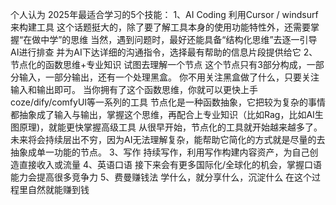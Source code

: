 个人认为 2025年最适合学习的5个技能： 
1、AI Coding 利用Cursor / windsurf 来构建工具 这个话题挺大的，除了要了解工具本身的使用功能特性外，还需要掌握“在做中学”的思维 当然，遇到问题时，最好还能具备“结构化思维”去逐一引导AI进行排查 并为AI下达详细的沟通指令，选择最有帮助的信息片段提供给它
2、节点化的函数思维+专业知识 试图去理解一个节点 这个节点只有3部分构成，一部分输入，一部分输出，还有一个处理黑盒。 你不用关注黑盒做了什么，只要关注输入和输出即可。 当你拥有了这个函数思维，你就可以更快上手coze/dify/comfyUI等一系列的工具 节点化是一种函数抽象，它把较为复杂的事情都抽象成了输入与输出，掌握这个思维，再配合上专业知识（比如Rag，比如AI生图原理)，就能更快掌握高级工具 从很早开始，节点化的工具就开始越来越多了。 未来将会持续层出不穷，因为AI无法理解复杂，能帮助它简化的方式就是尽量的去抽象成单一功能的节点。
3、写作 持续写作，利用写作构建内容资产，为自己创造直接收入或流量 
4、英语口语 接下来会有更多国际化/全球化的机会，掌握口语能力会提高很多竞争力
5、费曼赚钱法 学什么，就分享什么，沉淀什么 在这个过程里自然就能赚到钱

